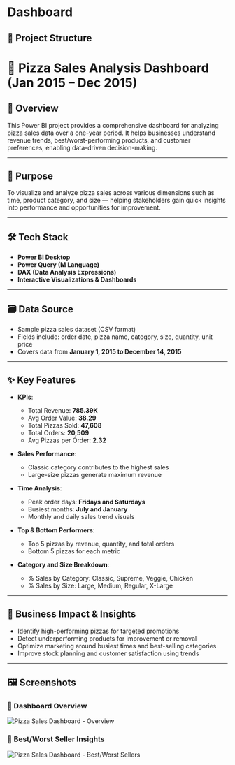 # Dashboard
## 📁 Project Structure
# 🍕 Pizza Sales Analysis Dashboard (Jan 2015 – Dec 2015)

## 📌 Overview

This Power BI project provides a comprehensive dashboard for analyzing pizza sales data over a one-year period. It helps businesses understand revenue trends, best/worst-performing products, and customer preferences, enabling data-driven decision-making.

---

## 🧾 Purpose

To visualize and analyze pizza sales across various dimensions such as time, product category, and size — helping stakeholders gain quick insights into performance and opportunities for improvement.

---

## 🛠️ Tech Stack

- **Power BI Desktop**
- **Power Query (M Language)**
- **DAX (Data Analysis Expressions)**
- **Interactive Visualizations & Dashboards**

---

## 🗃️ Data Source

- Sample pizza sales dataset (CSV format)
- Fields include: order date, pizza name, category, size, quantity, unit price
- Covers data from **January 1, 2015 to December 14, 2015**

---

## ✨ Key Features

- **KPIs**:  
  - Total Revenue: **785.39K**  
  - Avg Order Value: **38.29**  
  - Total Pizzas Sold: **47,608**  
  - Total Orders: **20,509**  
  - Avg Pizzas per Order: **2.32**

- **Sales Performance**:  
  - Classic category contributes to the highest sales  
  - Large-size pizzas generate maximum revenue  

- **Time Analysis**:  
  - Peak order days: **Fridays and Saturdays**  
  - Busiest months: **July and January**  
  - Monthly and daily sales trend visuals  

- **Top & Bottom Performers**:  
  - Top 5 pizzas by revenue, quantity, and total orders  
  - Bottom 5 pizzas for each metric  

- **Category and Size Breakdown**:  
  - % Sales by Category: Classic, Supreme, Veggie, Chicken  
  - % Sales by Size: Large, Medium, Regular, X-Large  

---

## 💼 Business Impact & Insights

- Identify high-performing pizzas for targeted promotions  
- Detect underperforming products for improvement or removal  
- Optimize marketing around busiest times and best-selling categories  
- Improve stock planning and customer satisfaction using trends

---

## 🖼️ Screenshots

### 🔹 Dashboard Overview
![Pizza Sales Dashboard - Overview]([./screenshots/Screenshot%202025-07-07%20195723.png](https://github.com/swatiparashar/Dashboard/blob/main/Screenshot%202025-07-07%20195723.png))

### 🔹 Best/Worst Seller Insights
![Pizza Sales Dashboard - Best/Worst Sellers](./screenshots/Screenshot%202025-07-07%20195743.png)





